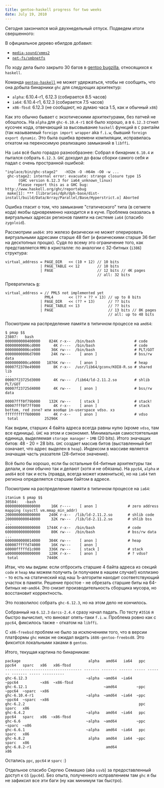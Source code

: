 ```yaml
---
title: gentoo-haskell progress for two weeks
date: July 19, 2010
---
```


Сегодня закончился мой двухнедельный отпуск. Подведем итоги свершенного:

В официальное дерево ебилдов добавил:

*   [`media-sound/xmms2`](http://packages.gentoo.org/package/media-sound/xmms2)
*   [`net-fs/smbnetfs`](http://packages.gentoo.org/package/net-fs/smbnetfs)

По ходу дела было закрыто 30 багов в [gentoo bugzilla](http://bugs.gentoo.org), относящихся к `haskell`.

Команда [`gentoo-haskell`](https://www.gentoo.org/proj/en/prog_lang/haskell/index.xml)
не может удержаться, чтобы не сообщить, что она добыла бинарники `ghc` для следующих архитектур:

*   `alpha`: 6.10.4-r1, 6.12.3 (собирается 8.5 часов)
*   `ia64`: 6.10.4-r1, 6.12.3 (собирается 7.5 часов)
*   `x86-fbsd`: 6.12.3 (не сообщают, но думаю часа 1.5, как и обычный `x86`)

Как это обычно бывает с экзотическими архитектурами, без патчей не обошлось.<!--more-->
На `alpha` для `ghc-6.10.4-r1` всё было хорошо, а в `6.12.3` сгнил кусочек кода,
отвечающий за высовывание `haskell` функций в `C` рантайм (так называемый
`foreign import wrapper` aka `f.i.w`, бывший `foreign export dynamic`.
Это была ошибка времени компиляции, исправилась откатом на переносимую
реализацию замыканий в `libffi`.

На `ia64` всё было горадзо разнообразнее:
Собрал я бинарник `6.10.4` и пытался собрать `6.12.3`. `GHC` доходил до фазы сборки
самого себя и падал с очень пространной ошибкой:

~~~~
"inplace/bin/ghc-stage2"   -H32m -O -H64m -O0 -w ...
 ghc-stage2: internal error: evacuate: strange closure type 15
      (GHC version 6.12.3 for ia64_unknown_linux)
      Please report this as a GHC bug:  http://www.haskell.org/ghc/reportabug
 make[1]: *** [libraries/dph/dph-base/dist-install/build/Data/Array/Parallel/Base/Hyperstrict.o] Aborted
~~~~

Ошибка гласит о том, что замыкание "статического" типа (в сегмете кода) якобы одновременно находится и в куче.
Проблема оказалась в виртуальных адресах регионов памяти на системе `ia64` (спасибо `zygoloid`).

Рассмотрим `amd64`: это железо физически не может оперировать виртуальными адресами старше 48 бит
(и физическими старше 36 бит на десктопных процах). Судя по всему это ограничение того, как
представляется `MMU` в кристалле: по аналогии с 32-битных (`i386`) структура:

    virtual_address = PAGE_DIR   << (10 + 12) // 10 bits
                    | PAGE_TABLE << 12        // 10 bits
                    | PAGE                    // 12 bits // 4K pages
                                              // all: 32 bits

Превратилась [в](http://en.wikipedia.org/wiki/X86-64#Page_table_structure):

    virtual_address = // PML5 not implemented yet
                      PML4       << (?? + ?? + 13) // up to 8 bits
                    | PAGE_DIR   << (?? + 13)      // ?? bits
                    | PAGE_TABLE << 13             // ?? bits
                    | PAGE                         // 13 bits // 8K pages
                                                   // all: up to 48 bits

Посмотрим на распределение памяти в типичном процессе на `amd64`:

~~~~
$ pmap $$
23807:   bash
0000000000400000    824K r-x--  /bin/bash                  # code
00000000006cd000      4K r----  /bin/bash                  # code
00000000006ce000     36K rw---  /bin/bash                  # PLT/GOT
00000000006d7000     24K rw---    [ anon ]                 # bss/rw data
0000000000ca9000   1876K rw---    [ anon ]                 # heap
00007f2370e49000      8K r-x--  /usr/lib64/gconv/KOI8-R.so # shared lib
...
00007f23725d3000      4K rw---  /lib64/ld-2.11.2.so        # shlib PLT/GOT
00007f23725d4000      4K rw---    [ anon ]                 # bss/rw data

00007fff0f79b000    132K rw---    [ stack ]                # stack!
00007fff0f7ff000      4K r-x--    [ anon ]                 # stack bottom, red zone? или вообще in-userspace vdso. хз
ffffffffff600000      4K r-x--    [ anon ]                 # vdso
 total            25296K
~~~~

Как видим, старших 4 байта адреса всегда равны нулю (кроме `vdso`, там все единицы).
`GHC` на этом и сэкономил. Минимальная самостоятельная единица, выделяемая `storage manager` - `1MB` (20 bits).
Итого значащих битов: 48 - 20 = 28 bits. `GHC` создает массив битов (выставленный бит означает,
что адрес выделен в `heap`). Индексом в массиве является значащая часть указателя (28-битное значение).

Всё было бы хорошо, если бы остальные 64-битные архитектуры так делали, и они обычно так и делают (хотя и не обязаны).
На `ppc64`, `alpha` и `amd64` всё так и есть (правда, всегда может измениться),
но на `ia64` тип региона определяется старшим байтом в адресе.

Посмотрим на распределение памяти в типичном процессе на `ia64`:

~~~~
itanium $ pmap $$
30584:   -bash
0000000000000000     16K r----    [ anon ]              # zero address mapping (sysctl vm.mmap_min_addr)
2000000000000000    240K r-x--  /lib/ld-2.11.2.so       # shlib code
2000000000048000     32K rw---  /lib/ld-2.11.2.so       # shlib bss
...
4000000000000000   1744K r-x--  /bin/bash               # code
6000000000000000     80K rw---  /bin/bash               # bss/rw data
...
6000000000014000    304K rw---    [ anon ]              # heap
600007ffffd74000     16K rw---    [ anon ]
60000fffffd1c000    336K rw---    [ stack ]             # stack
a000000000000000    128K r-x--    [ anon ]              # ? vdso?
 total             7440K
~~~~

Итак, что мы видим: если отбросить старшие 4 байта адреса из секций `code` и `heap` мы
можем получить (и получаем в нашем случае!) коллизию - то есть на статический код наш Ъ-алгоритм находит
соответствующий участок в памяти. Решение простое - не обрезать старшие биты на 64-битных не-`amd64`.
Это снизит производительность сборщика мусора, но восстановит корректность.

Это позволилос собрать `ghc-6.12.3`, но на этом дело не кончилось.

Собранный на `6.12.3` `darcs-2.4.4` сразу начал падать. По тесту `#3516`
я быстро вычислил, что виноват опять-таки `f.i.w`. Проблема ровно как с
`ppc64`, фиксилось также - откатом на `libffi`.

С `x86-freebsd` проблем не было за исключением того, что в версии платформы `ghc` никак не ожидал видеть
`i686-gentoo-freebsd8`.
Это фиксится локальными хаками в `gentoo`.

Итого, текущая картина по бинарникам:

~~~~
package                               alpha   amd64   ia64   ppc   ppc64   sparc   x86   x86-fbsd
----------------------------------- ------- ------- ------ ----- ------- ------- ----- ----------
ghc-6.12.3                           ~alpha  ~amd64  ~ia64        ~ppc64          ~x86  ~x86-fbsd
ghc-6.12.1                                   ~amd64         ~ppc  ~ppc64  ~sparc  ~x86           
ghc-6.10.4-r1                        ~alpha  ~amd64  ~ia64  ~ppc  ~ppc64  ~sparc  ~x86           
ghc-6.2.2                                                    ppc           sparc   x86           
ghc-6.4.2                            ~alpha   amd64  ~ia64   ppc   ppc64   sparc   x86  ~x86-fbsd
ghc-6.6                              ~alpha  ~amd64         ~ppc          ~sparc  ~x86           
ghc-6.6.1                            ~alpha   amd64  ~ia64   ppc           sparc   x86           
ghc-6.8.2                             alpha   amd64   ia64  ~ppc           sparc   x86           
ghc-6.8.2-r1                                  amd64                                x86           
~~~~

Остались `ppc`, `ppc64` и `sparc` :)

Отдельное спасибо Сергею Семашко (aka `ssvb`) за предоставленный доступ к `G5` (`ppc64`).
Без опыта, полученного исправлением там `ghc` я бы не зафиксил все эти
баги (ну как минимум так быстро).
